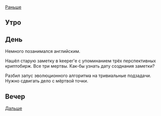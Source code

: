 [Раньше](2020.03.17.md)
## Утро
## День
Немного позанимался английским.

Нашёл старую заметку в keeper'е с упоминанием трёх перспективных криптобирж. Все три мертвы. Как-бы узнать дату созднания заметки?

Разбил запус эволюционного алгоритма на тривиальные подзадачи. Нужно сдвигать дело с мёртвой точки.
## Вечер

[Дальше](2020.03.19.md)